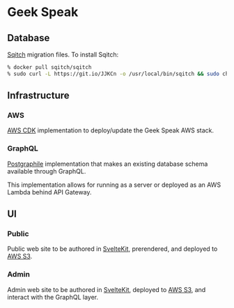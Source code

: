 # Geek Speak

## Database

[Sqitch](https://sqitch.org/docs/manual/sqitchtutorial/) migration files. To install Sqitch:

```sh
% docker pull sqitch/sqitch
% sudo curl -L https://git.io/JJKCn -o /usr/local/bin/sqitch && sudo chmod +x /usr/local/bin/sqitch
```

## Infrastructure

### AWS

[AWS CDK](https://docs.aws.amazon.com/cdk/latest/guide/getting_started.html) implementation to deploy/update the Geek Speak AWS stack.

### GraphQL

[Postgraphile](https://www.graphile.org/postgraphile/) implementation that makes an existing database schema available through GraphQL.

This implementation allows for running as a server or deployed as an AWS Lambda behind API Gateway.

## UI

### Public

Public web site to be authored in [SvelteKit](https://kit.svelte.dev/docs), prerendered, and deployed to [AWS S3](https://aws.amazon.com/s3/).

### Admin

Admin web site to be authored in [SvelteKit](https://kit.svelte.dev/docs), deployed to [AWS S3](https://aws.amazon.com/s3/), and interact with the GraphQL layer.
